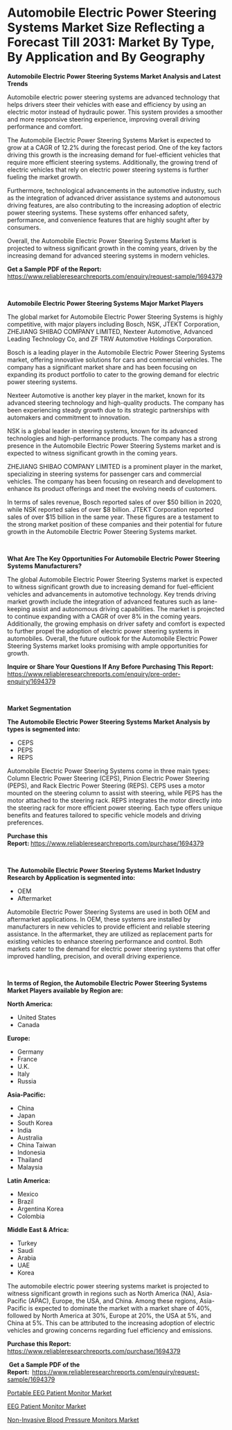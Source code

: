 <p><h1>Automobile Electric Power Steering Systems Market Size Reflecting a Forecast Till 2031: Market By Type, By Application and By Geography</h1></p><p><strong>Automobile Electric Power Steering Systems Market Analysis and Latest Trends</strong></p>
<p><p>Automobile electric power steering systems are advanced technology that helps drivers steer their vehicles with ease and efficiency by using an electric motor instead of hydraulic power. This system provides a smoother and more responsive steering experience, improving overall driving performance and comfort.</p><p>The Automobile Electric Power Steering Systems Market is expected to grow at a CAGR of 12.2% during the forecast period. One of the key factors driving this growth is the increasing demand for fuel-efficient vehicles that require more efficient steering systems. Additionally, the growing trend of electric vehicles that rely on electric power steering systems is further fueling the market growth.</p><p>Furthermore, technological advancements in the automotive industry, such as the integration of advanced driver assistance systems and autonomous driving features, are also contributing to the increasing adoption of electric power steering systems. These systems offer enhanced safety, performance, and convenience features that are highly sought after by consumers.</p><p>Overall, the Automobile Electric Power Steering Systems Market is projected to witness significant growth in the coming years, driven by the increasing demand for advanced steering systems in modern vehicles.</p></p>
<p><strong>Get a Sample PDF of the Report:&nbsp;</strong> <a href="https://www.reliableresearchreports.com/enquiry/request-sample/1694379">https://www.reliableresearchreports.com/enquiry/request-sample/1694379</a></p>
<p>&nbsp;</p>
<p><strong>Automobile Electric Power Steering Systems Major Market Players</strong></p>
<p><p>The global market for Automobile Electric Power Steering Systems is highly competitive, with major players including Bosch, NSK, JTEKT Corporation, ZHEJIANG SHIBAO COMPANY LIMITED, Nexteer Automotive, Advanced Leading Technology Co, and ZF TRW Automotive Holdings Corporation.</p><p>Bosch is a leading player in the Automobile Electric Power Steering Systems market, offering innovative solutions for cars and commercial vehicles. The company has a significant market share and has been focusing on expanding its product portfolio to cater to the growing demand for electric power steering systems.</p><p>Nexteer Automotive is another key player in the market, known for its advanced steering technology and high-quality products. The company has been experiencing steady growth due to its strategic partnerships with automakers and commitment to innovation.</p><p>NSK is a global leader in steering systems, known for its advanced technologies and high-performance products. The company has a strong presence in the Automobile Electric Power Steering Systems market and is expected to witness significant growth in the coming years.</p><p>ZHEJIANG SHIBAO COMPANY LIMITED is a prominent player in the market, specializing in steering systems for passenger cars and commercial vehicles. The company has been focusing on research and development to enhance its product offerings and meet the evolving needs of customers.</p><p>In terms of sales revenue, Bosch reported sales of over $50 billion in 2020, while NSK reported sales of over $8 billion. JTEKT Corporation reported sales of over $15 billion in the same year. These figures are a testament to the strong market position of these companies and their potential for future growth in the Automobile Electric Power Steering Systems market.</p></p>
<p>&nbsp;</p>
<p><strong>What Are The Key Opportunities For Automobile Electric Power Steering Systems Manufacturers?</strong></p>
<p><p>The global Automobile Electric Power Steering Systems market is expected to witness significant growth due to increasing demand for fuel-efficient vehicles and advancements in automotive technology. Key trends driving market growth include the integration of advanced features such as lane-keeping assist and autonomous driving capabilities. The market is projected to continue expanding with a CAGR of over 8% in the coming years. Additionally, the growing emphasis on driver safety and comfort is expected to further propel the adoption of electric power steering systems in automobiles. Overall, the future outlook for the Automobile Electric Power Steering Systems market looks promising with ample opportunities for growth.</p></p>
<p><strong>Inquire or Share Your Questions If Any Before Purchasing This Report:</strong> <a href="https://www.reliableresearchreports.com/enquiry/pre-order-enquiry/1694379">https://www.reliableresearchreports.com/enquiry/pre-order-enquiry/1694379</a></p>
<p>&nbsp;</p>
<p><strong>Market Segmentation</strong></p>
<p><strong>The Automobile Electric Power Steering Systems Market Analysis by types is segmented into:</strong></p>
<p><ul><li>CEPS</li><li>PEPS</li><li>REPS</li></ul></p>
<p><p>Automobile Electric Power Steering Systems come in three main types: Column Electric Power Steering (CEPS), Pinion Electric Power Steering (PEPS), and Rack Electric Power Steering (REPS). CEPS uses a motor mounted on the steering column to assist with steering, while PEPS has the motor attached to the steering rack. REPS integrates the motor directly into the steering rack for more efficient power steering. Each type offers unique benefits and features tailored to specific vehicle models and driving preferences.</p></p>
<p><strong>Purchase this Report:&nbsp;</strong><a href="https://www.reliableresearchreports.com/purchase/1694379">https://www.reliableresearchreports.com/purchase/1694379</a></p>
<p>&nbsp;</p>
<p><strong>The Automobile Electric Power Steering Systems Market Industry Research by Application is segmented into:</strong></p>
<p><ul><li>OEM</li><li>Aftermarket</li></ul></p>
<p><p>Automobile Electric Power Steering Systems are used in both OEM and aftermarket applications. In OEM, these systems are installed by manufacturers in new vehicles to provide efficient and reliable steering assistance. In the aftermarket, they are utilized as replacement parts for existing vehicles to enhance steering performance and control. Both markets cater to the demand for electric power steering systems that offer improved handling, precision, and overall driving experience.</p></p>
<p>&nbsp;</p>
<p><strong>In terms of Region, the Automobile Electric Power Steering Systems Market Players available by Region are:</strong></p>
<p>
    <p> <strong> North America: </strong>
        <ul>
            <li>United States</li>
            <li>Canada</li>
        </ul>
        </p> 
    <p> <strong> Europe: </strong>
        <ul>
            <li>Germany</li>
            <li>France</li>
            <li>U.K.</li>
            <li>Italy</li>
            <li>Russia</li>
        </ul>
        </p> 
    <p> <strong> Asia-Pacific: </strong>
        <ul>
            <li>China</li>
            <li>Japan</li>
            <li>South Korea</li>
            <li>India</li>
            <li>Australia</li>
            <li>China Taiwan</li>
            <li>Indonesia</li>
            <li>Thailand</li>
            <li>Malaysia</li>
        </ul>
        </p> 
    <p> <strong> Latin America: </strong>
        <ul>
            <li>Mexico</li>
            <li>Brazil</li>
            <li>Argentina Korea</li>
            <li>Colombia</li>
        </ul>
        </p> 
    <p> <strong> Middle East & Africa: </strong>
        <ul>
            <li>Turkey</li>
            <li>Saudi</li>
            <li>Arabia</li>
            <li>UAE</li>
            <li>Korea</li>
        </ul>
    </p>
    </p>
<p><p>The automobile electric power steering systems market is projected to witness significant growth in regions such as North America (NA), Asia-Pacific (APAC), Europe, the USA, and China. Among these regions, Asia-Pacific is expected to dominate the market with a market share of 40%, followed by North America at 30%, Europe at 20%, the USA at 5%, and China at 5%. This can be attributed to the increasing adoption of electric vehicles and growing concerns regarding fuel efficiency and emissions.</p></p>
<p><strong>Purchase this Report: </strong><a href="https://www.reliableresearchreports.com/purchase/1694379">https://www.reliableresearchreports.com/purchase/1694379</a></p>
<p>&nbsp;<strong>Get a Sample PDF of the Report:&nbsp;&nbsp;</strong><a href="https://www.reliableresearchreports.com/enquiry/request-sample/1694379">https://www.reliableresearchreports.com/enquiry/request-sample/1694379</a></p>
<p><strong></strong></p>
<p><p><a href="https://github.com/Krish2023na/Market-Research-Report-List-3/blob/main/portable-eeg-patient-monitor-market.md">Portable EEG Patient Monitor Market</a></p><p><a href="https://github.com/bmorecock/Market-Research-Report-List-2/blob/main/eeg-patient-monitor-market.md">EEG Patient Monitor Market</a></p><p><a href="https://github.com/RickHolmes3/Market-Research-Report-List-3/blob/main/non-invasive-blood-pressure-monitors-market.md">Non-Invasive Blood Pressure Monitors Market</a></p></p>